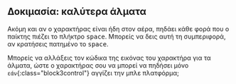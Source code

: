 ## Δοκιμασία: καλύτερα άλματα

Ακόμη και αν ο χαρακτήρας είναι ήδη στον αέρα, πηδάει κάθε φορά που ο παίκτης πιέζει το πλήκτρο <kbd>space</kbd>. Μπορείς να δεις αυτή τη συμπεριφορά, αν κρατήσεις πατημένο το <kbd>space</kbd>.

Μπορείς να αλλάξεις τον κώδικα της εικόνας του χαρακτήρα για τα άλματα, ώστε ο χαρακτήρας σου να μπορεί να πηδήσει μόνο `εάν`{:class="block3control"} αγγίζει την μπλε πλατφόρμα;